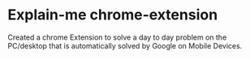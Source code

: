 # Explain-me chrome-extension
Created a chrome Extension to solve a day to day problem on the PC/desktop that is automatically solved by Google on Mobile Devices.
